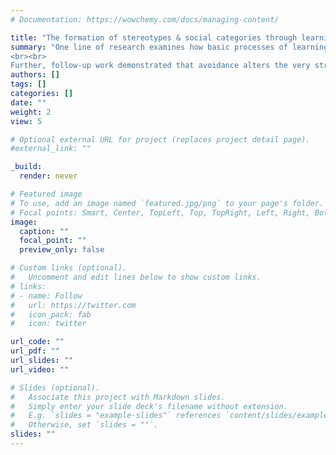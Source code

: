 ```yaml
---
# Documentation: https://wowchemy.com/docs/managing-content/

title: "The formation of stereotypes & social categories through learning"
summary: "One line of research examines how basic processes of learning and category formation contribute to stereotypes and bias. This research found a critical role for avoidance in maintaining inaccurate negative stereotypes (Allidina & Cunningham, 2021, JEP: General), both by removing opportunities for information-gain and by directly reinforcing further avoidance.
<br><br>
Further, follow-up work demonstrated that avoidance alters the very structure of perceivers’ social representations (Allidina, Mack, & Cunningham, 2025). Using computational models of category learning, my collaborators and I found that environments in which avoidance prevented information-gain were less likely to produce individuation, especially for particularly prejudiced people."
authors: []
tags: []
categories: []
date: ""
weight: 2
view: 5

# Optional external URL for project (replaces project detail page).
#external_link: ""

_build:
  render: never

# Featured image
# To use, add an image named `featured.jpg/png` to your page's folder.
# Focal points: Smart, Center, TopLeft, Top, TopRight, Left, Right, BottomLeft, Bottom, BottomRight.
image:
  caption: ""
  focal_point: ""
  preview_only: false

# Custom links (optional).
#   Uncomment and edit lines below to show custom links.
# links:
# - name: Follow
#   url: https://twitter.com
#   icon_pack: fab
#   icon: twitter

url_code: ""
url_pdf: ""
url_slides: ""
url_video: ""

# Slides (optional).
#   Associate this project with Markdown slides.
#   Simply enter your slide deck's filename without extension.
#   E.g. `slides = "example-slides"` references `content/slides/example-slides.md`.
#   Otherwise, set `slides = ""`.
slides: ""
---
```


